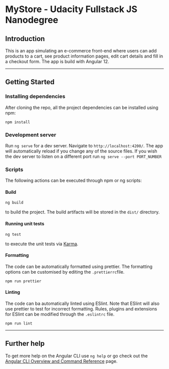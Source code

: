 # MyStore - Udacity Fullstack JS Nanodegree

## Introduction ##

This is an app simulating an e-commerce front-end where users can add products to a cart, see product information pages, edit cart details and fill in a checkout form. The app is build with Angular 12.

---
## Getting Started ##

### Installing dependencies ###

After cloning the repo, all the project dependencies can be installed using npm:

```
npm install
```

### Development server ###

Run `ng serve` for a dev server. Navigate to `http://localhost:4200/`. The app will automatically reload if you change any of the source files. If you wish the dev server to listen on a different port run `ng serve --port PORT_NUMBER`

### Scripts ###

The following actions can be executed through npm or ng scripts:

#### Build ####

```
ng build
```

to build the project. The build artifacts will be stored in the `dist/` directory.

#### Running unit tests ####

```
ng test
```

to execute the unit tests via [Karma](https://karma-runner.github.io).

#### Formatting ####

The code can be automatically formatted using prettier. The formatting options can be customised by editing the `.prettierrc`file.

```
npm run prettier
```

#### Linting ####

The code can ba automatically linted using ESlint. Note that ESlint will also use prettier to test for incorrect formatting. Rules, plugins and extensions for ESlint can be modified through the `.eslintrc` file.

```
npm run lint
```
---

## Further help

To get more help on the Angular CLI use `ng help` or go check out the [Angular CLI Overview and Command Reference](https://angular.io/cli) page.
